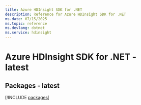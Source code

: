 ```yaml
---
title: Azure HDInsight SDK for .NET
description: Reference for Azure HDInsight SDK for .NET
ms.date: 07/15/2025
ms.topic: reference
ms.devlang: dotnet
ms.service: hdinsight
---
```

# Azure HDInsight SDK for .NET - latest
## Packages - latest
[!INCLUDE [packages](hdinsight-index.md)]